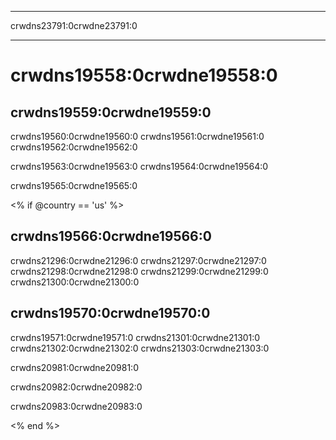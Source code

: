 * * *

crwdns23791:0crwdne23791:0

* * *

# crwdns19558:0crwdne19558:0

## crwdns19559:0crwdne19559:0

crwdns19560:0crwdne19560:0 crwdns19561:0crwdne19561:0 crwdns19562:0crwdne19562:0

crwdns19563:0crwdne19563:0 crwdns19564:0crwdne19564:0

crwdns19565:0crwdne19565:0

<% if @country == 'us' %>

## crwdns19566:0crwdne19566:0

crwdns21296:0crwdne21296:0 crwdns21297:0crwdne21297:0 crwdns21298:0crwdne21298:0 crwdns21299:0crwdne21299:0 crwdns21300:0crwdne21300:0

## crwdns19570:0crwdne19570:0

crwdns19571:0crwdne19571:0 crwdns21301:0crwdne21301:0 crwdns21302:0crwdne21302:0 crwdns21303:0crwdne21303:0

crwdns20981:0crwdne20981:0

crwdns20982:0crwdne20982:0

crwdns20983:0crwdne20983:0

<% end %>